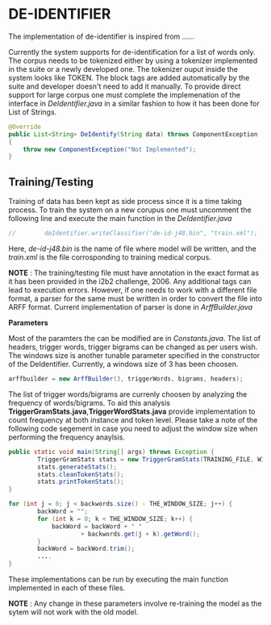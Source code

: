DE-IDENTIFIER
=============
The implementation of de-identifier is inspired from ......

Currently the system supports for de-identification for a list of words only. The corpus needs to be tokenized either by using a tokenizer implemented in the suite or a newly developed one. The tokenizer ouput inside the system looks like <block>TOKEN</block>. The block tags are added automatically by the suite and developer doesn't need to add it manually. To provide direct support for large corpus one must complete the implemenation of the interface in *DeIdentifier.java* in a similar fashion to how it has been done for List of Strings.

```java
@Override
public List<String> DeIdentify(String data) throws ComponentException
{
    throw new ComponentException("Not Implemented");
}
```


Training/Testing
----------------

Training of data has been kept as side process since it is a time taking process. To train the system on a new corupus one must uncomment the following line and execute the main function in the *DeIdentifier.java*
```java
//        deIdentifier.writeClassifier("de-id-j48.bin", "train.xml");
``` 
Here, *de-id-j48.bin* is the name of file where model will be written, and the *train.xml* is the file corrosponding to training medical corpus.

**NOTE** : The training/testing file must have annotation in the exact format as it has been provided in the i2b2 challenge, 2006. Any additional tags can lead to execution errors. However, if one needs to work with a different file format, a parser for the same must be written in order to convert the file into ARFF format. Current implementation of parser is done in *ArffBuilder.java*

__Parameters__

Most of the paramters the can be modified are in *Constants.java*. The list of headers, trigger words, trigger bigrams can be changed as per users wish. The windows size is another tunable parameter specified in the constructor of the DeIdentifier. Currently, a windows size of 3  has been choosen.
```java
arffbuilder = new ArffBuilder(3, triggerWords, bigrams, headers);
```
The list of trigger words/bigrams are currenly choosen by analyzing the frequency of words/bigrams. To aid this analysis **TriggerGramStats.java**,**TriggerWordStats.java** provide implementation to count frequency at both instance and token level. Please take a note of the following code segement in case you need to adjust the window size when performing the frequency anaylsis.
```java
public static void main(String[] args) throws Exception {
		TriggerGramStats stats = new TriggerGramStats(TRAINING_FILE, WINDOW_SIZE);
		stats.generateStats();
		stats.cleanTokenStats();
		stats.printTokenStats();
}
```
```java
for (int j = 0; j < backwords.size() - THE_WINDOW_SIZE; j++) {
		backWord = "";
		for (int k = 0; k < THE_WINDOW_SIZE; k++) {
			backWord = backWord + " "
					+ backwords.get(j + k).getWord();
		}
		backWord = backWord.trim();
		....
}
```
These implementations can be run by executing the main function implemented in each of these files.


**NOTE** : Any change in these parameters involve re-training the model as the sytem will not work with the old model.
